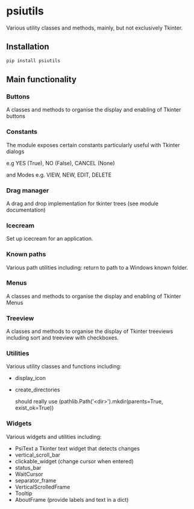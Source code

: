 # psiutils

Various utility classes and methods, mainly, but not exclusively Tkinter.

## Installation

```bash
pip install psiutils
```

## Main functionality

### Buttons

A classes and methods to organise the display and enabling of Tkinter buttons

### Constants

The module exposes certain constants particularly useful with Tkinter dialogs

e.g YES  (True), NO (False), CANCEL (None)

and Modes e.g. VIEW, NEW, EDIT, DELETE

### Drag manager

A drag and drop implementation for tkinter trees (see module documentation)

### Icecream

Set up icecream for an application.

### Known paths

Various path utilities including: return to path to a Windows known folder.

### Menus

A classes and methods to organise the display and enabling of Tkinter Menus


### Treeview

A classes and methods to organise the display  of Tkinter treeviews including sort and treeview with checkboxes.

### Utilities

Various utility classes and functions including:

* display_icon
* create_directories

    should really use (pathlib.Path('\<dir>').mkdir(parents=True, exist_ok=True))

### Widgets

Various widgets and utilities including:

* PsiText a Tkinter text widget that detects changes
* vertical_scroll_bar
* clickable_widget (change cursor when entered)
* status_bar
* WaitCursor
* separator_frame
* VerticalScrolledFrame
* Tooltip
* AboutFrame (provide labels and text in a dict)
